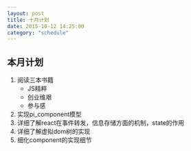 ```yaml
---
layout: post
title: 十月计划
date: 2015-10-12 14:25:00
category: "schedule"
---
```


## 本月计划

1. 阅读三本书籍 
	- JS精粹
	- 创业维艰
	- 参与感
2. 实现pi_component模型
3. 详细了解react在事件转发，信息存储方面的机制，state的作用
4. 详细了解虚拟dom树的实现
5. 细化component的实现细节


